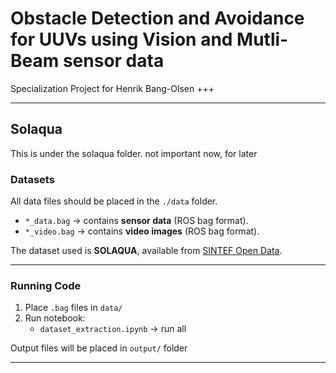 # Obstacle Detection and Avoidance for UUVs using Vision and Mutli-Beam sensor data

Specialization Project for Henrik Bang-Olsen +++

---

## Solaqua

This is under the solaqua folder. not important now, for later

### Datasets

All data files should be placed in the `./data` folder.

- `*_data.bag` → contains **sensor data** (ROS bag format).
- `*_video.bag` → contains **video images** (ROS bag format).

The dataset used is **SOLAQUA**, available from [SINTEF Open Data](https://data.sintef.no/feature/fe-a8f86232-5107-495e-a3dd-a86460eebef6).

---

### Running Code

1. Place `.bag` files in `data/`
2. Run notebook:
   - `dataset_extraction.ipynb` → run all

Output files will be placed in `output/` folder

---
